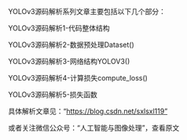 YOLOv3源码解析系列文章主要包括以下几个部分：

YOLOv3源码解析1-代码整体结构

YOLOv3源码解析2-数据预处理Dataset()

YOLOv3源码解析3-网络结构YOLOV3()

YOLOv3源码解析4-计算损失compute_loss()

YOLOv3源码解析5-损失函数


具体解析文章见：“https://blog.csdn.net/sxlsxl119”

或者关注微信公众号：“人工智能与图像处理”，查看原文
